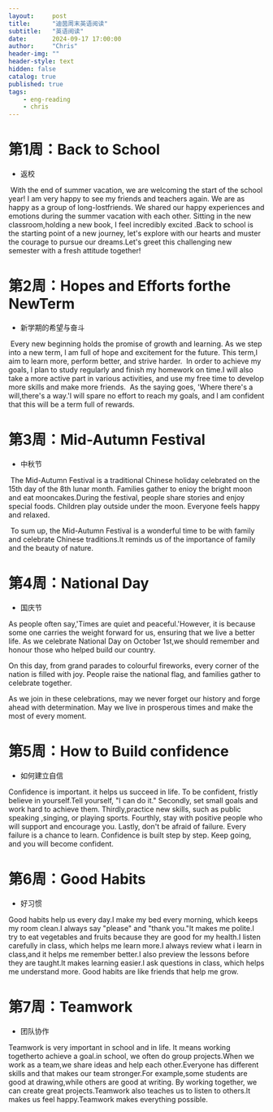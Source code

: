 ```yaml
---
layout:     post
title:      "迪茵周末英语阅读"
subtitle:   "英语阅读"
date:       2024-09-17 17:00:00
author:     "Chris"
header-img: ""
header-style: text
hidden: false
catalog: true
published: true
tags:
    - eng-reading	
    - chris
---
```


# 第1周：Back to School

- 返校

​	With the end of summer vacation, we are welcoming the start of the school year! I am very happy to see my friends and teachers again. We are as happy as a group of long-lostfriends. We shared our happy experiences and emotions during the summer vacation with each other. Sitting in the new classroom,holding a new book, I feel incredibly excited .Back to school is the starting point of a new journey, let's explore with our hearts and muster the courage to pursue our dreams.Let's greet this challenging new semester with a fresh attitude together!

# 第2周：Hopes and Efforts forthe NewTerm

- 新学期的希望与奋斗
  	

​	Every new beginning holds the promise of growth and learning. As we step into a new term, l am full of hope and excitement for the future. This term,l aim to learn more, perform better, and strive harder.
​	In order to achieve my goals, l plan to study regularly and finish my homework on time.I will also take a more active part in various activities, and use my free time to develop more skills and make more friends.
​	As the saying goes, 'Where there's a will,there's a way.'l will spare no effort to reach my goals, and l am confident that this will be a term full of rewards.

# 第3周：Mid-Autumn Festival

- 中秋节

​	The Mid-Autumn Festival is a traditional Chinese holiday celebrated on the 15th day of the 8th lunar month. Families gather to enioy the bright moon and eat mooncakes.During the festival, people share stories and enjoy special foods. Children play outside under the moon. Everyone feels happy and relaxed.

​	To sum up, the Mid-Autumn Festival is a wonderful time to be with family and celebrate Chinese traditions.It reminds us of the importance of family and the beauty of nature.

# 第4周：National Day

- 国庆节

As people often say,'Times are quiet and peaceful.'However, it is because some one carries the weight forward for us, ensuring that we live a better life. As we celebrate National Day on October 1st,we should remember and honour those who helped build our country.

On this day, from grand parades to colourful fireworks, every corner of the nation is filled with joy. People raise the national flag, and families gather to celebrate together.

As we join in these celebrations, may we never forget our history and forge ahead with determination. May we live in prosperous times and make the most of every moment.



# 第5周：How to Build confidence

- 如何建立自信

Confidence is important. it helps us succeed in life. To be confident, fristly believe in yourself.Tell yourself, "l can do it." Secondly, set small goals and work hard to achieve them. Thirdly,practice new skills, such as public speaking ,singing, or playing sports. Fourthly, stay with positive people who will support and encourage you. Lastly, don't be afraid of failure. Every failure is a chance to learn. Confidence is built step by step. Keep going, and you will become confident.

# 第6周：Good Habits

- 好习惯

Good habits help us every day.I make my bed every morning, which keeps my room clean.I always say "please" and "thank you."It makes me polite.l try to eat vegetables and fruits because they are good for my health.I listen carefully in class, which helps me learn more.I always review what i learn in class,and it helps me remember better.I also preview the lessons before they are taught.lt makes learning easier.I ask questions in class, which helps me understand more. Good habits are like friends that help me grow.



# 第7周：Teamwork

- 团队协作

Teamwork is very important in school and in life. lt means working togetherto achieve a goal.in school, we often do group projects.When we work as a team,we share ideas and help each other.Everyone has different skills and that makes our team stronger.For example,some students are good at drawing,while others are good at writing. By working together, we can create great projects.Teamwork also teaches us to listen to others.lt makes us feel happy.Teamwork makes everything possible.

